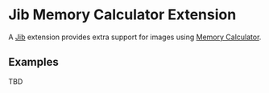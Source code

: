 # Jib Memory Calculator Extension

A [Jib](https://github.com/GoogleContainerTools/jib) extension provides extra support for images using [Memory Calculator](https://github.com/softleader/memory-calculator).

## Examples

TBD

